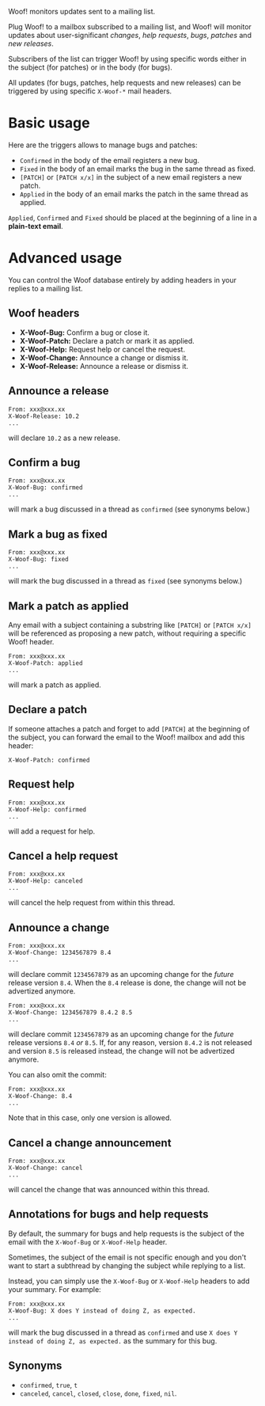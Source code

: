 Woof! monitors updates sent to a mailing list.

Plug Woof! to a mailbox subscribed to a mailing list, and Woof! will
monitor updates about user-significant *changes*, *help requests*, *bugs*,
*patches* and *new releases*.

Subscribers of the list can trigger Woof! by using specific words
either in the subject (for patches) or in the body (for bugs).

All updates (for bugs, patches, help requests and new releases) can be
triggered by using specific `X-Woof-*` mail headers.


# Basic usage

Here are the triggers allows to manage bugs and patches:

-   `Confirmed` in the body of the email registers a new bug.
-   `Fixed` in the body of an email marks the bug in the same thread as fixed.
-   `[PATCH]` or `[PATCH x/x]` in the subject of a new email registers a new patch.
-   `Applied` in the body of an email marks the patch in the same thread as applied.

`Applied`, `Confirmed` and `Fixed` should be placed at the beginning of a
line in a **plain-text email**.


# Advanced usage

You can control the Woof database entirely by adding headers in your
replies to a mailing list.


## Woof headers

-   **X-Woof-Bug:** Confirm a bug or close it.
-   **X-Woof-Patch:** Declare a patch or mark it as applied.
-   **X-Woof-Help:** Request help or cancel the request.
-   **X-Woof-Change:** Announce a change or dismiss it.
-   **X-Woof-Release:** Announce a release or dismiss it.


## Announce a release

    From: xxx@xxx.xx
    X-Woof-Release: 10.2
    ...

will declare `10.2` as a new release.


## Confirm a bug

    From: xxx@xxx.xx
    X-Woof-Bug: confirmed
    ...

will mark a bug discussed in a thread as `confirmed` (see synonyms below.)


## Mark a bug as fixed

    From: xxx@xxx.xx
    X-Woof-Bug: fixed
    ...

will mark the bug discussed in a thread as `fixed` (see synonyms below.)


## Mark a patch as applied

Any email with a subject containing a substring like `[PATCH]` or
`[PATCH x/x]` will be referenced as proposing a new patch, without
requiring a specific Woof! header.

    From: xxx@xxx.xx
    X-Woof-Patch: applied
    ...

will mark a patch as applied.


## Declare a patch

If someone attaches a patch and forget to add `[PATCH]` at the beginning
of the subject, you can forward the email to the Woof! mailbox and add
this header:

    X-Woof-Patch: confirmed


## Request help

    From: xxx@xxx.xx
    X-Woof-Help: confirmed
    ...

will add a request for help.


## Cancel a help request

    From: xxx@xxx.xx
    X-Woof-Help: canceled
    ...

will cancel the help request from within this thread.


## Announce a change

    From: xxx@xxx.xx
    X-Woof-Change: 1234567879 8.4
    ...

will declare commit `1234567879` as an upcoming change for the *future*
release version `8.4`.  When the `8.4` release is done, the change will
not be advertized anymore.

    From: xxx@xxx.xx
    X-Woof-Change: 1234567879 8.4.2 8.5
    ...

will declare commit `1234567879` as an upcoming change for the *future*
release versions `8.4` *or* `8.5`.  If, for any reason, version `8.4.2` is not
released and version `8.5` is released instead, the change will not be
advertized anymore.

You can also omit the commit:

    From: xxx@xxx.xx
    X-Woof-Change: 8.4
    ...

Note that in this case, only one version is allowed.


## Cancel a change announcement

    From: xxx@xxx.xx
    X-Woof-Change: cancel
    ...

will cancel the change that was announced within this thread.


## Annotations for bugs and help requests

By default, the summary for bugs and help requests is the subject of
the email with the `X-Woof-Bug` or `X-Woof-Help` header.

Sometimes, the subject of the email is not specific enough and you
don't want to start a subthread by changing the subject while replying
to a list.

Instead, you can simply use the `X-Woof-Bug` or `X-Woof-Help` headers to
add your summary.  For example:

    From: xxx@xxx.xx
    X-Woof-Bug: X does Y instead of doing Z, as expected.
    ...

will mark the bug discussed in a thread as `confirmed` and use `X does Y
instead of doing Z, as expected.` as the summary for this bug.


## Synonyms

-   `confirmed`, `true`, `t`
-   `canceled`, `cancel`, `closed`, `close`, `done`, `fixed`, `nil`.

